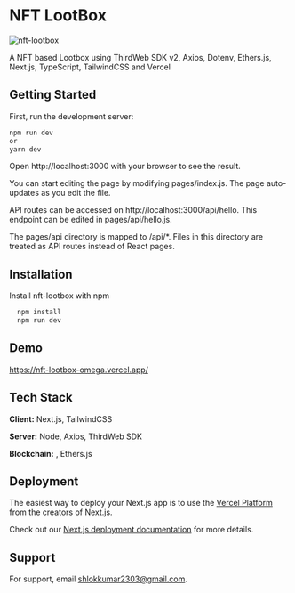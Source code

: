 
# NFT LootBox

![nft-lootbox](https://socialify.git.ci/shlok2740/nft-lootbox/image?description=1&font=Bitter&language=1&name=1&owner=1&theme=Dark)

A NFT based Lootbox using ThirdWeb SDK v2, Axios, Dotenv, Ethers.js, Next.js, TypeScript, TailwindCSS and Vercel

## Getting Started

First, run the development server:


```bash
npm run dev
or
yarn dev
```

Open http://localhost:3000 with your browser to see the result.

You can start editing the page by modifying pages/index.js. The page auto-updates as you edit the file.

API routes can be accessed on http://localhost:3000/api/hello. This endpoint can be edited in pages/api/hello.js.

The pages/api directory is mapped to /api/*. Files in this directory are treated as API routes instead of React pages.

## Installation

Install nft-lootbox with npm

```bash
  npm install 
  npm run dev
```

## Demo

https://nft-lootbox-omega.vercel.app/


## Tech Stack

**Client:** Next.js, TailwindCSS

**Server:** Node, Axios, ThirdWeb SDK

**Blockchain:** , Ethers.js


## Deployment

The easiest way to deploy your Next.js app is to use the [Vercel Platform](https://vercel.com/new?utm_medium=default-template&filter=next.js&utm_source=create-next-app&utm_campaign=create-next-app-readme) from the creators of Next.js.

Check out our [Next.js deployment documentation](https://nextjs.org/docs/deployment) for more details.


## Support

For support, email shlokkumar2303@gmail.com.

